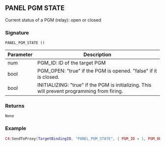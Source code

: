 ## PANEL PGM STATE

Current status of a PGM (relay): open or closed


### Signature

`PANEL_PGM_STATE ()`


| Parameter | Description |
| --- | --- |
| num | PGM\_ID: ID of the target PGM |
| bool | PGM\_OPEN: "true" if the PGM is opened. "false" if it is closed. |
| bool | INITIALIZING: "true" if the PGM is initializing. This will prevent programming from firing. |


### Returns

`None`


### Example

```lua
C4:SendToProxy(TargetBindingID, "PANEL_PGM_STATE", { PGM_ID = 1, PGM_OPEN = true, INITIALIZING = false }, "NOTIFY")
```
